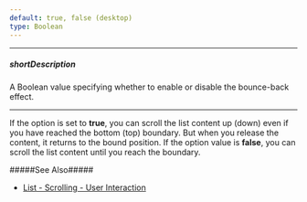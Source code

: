 ```yaml
---
default: true, false (desktop)
type: Boolean
---
```

---
##### shortDescription
A Boolean value specifying whether to enable or disable the bounce-back effect.

---
If the option is set to **true**, you can scroll the list content up (down) even if you have reached the bottom (top) boundary. But when you release the content, it returns to the bound position. If the option value is **false**, you can scroll the list content until you reach the boundary.

#####See Also#####
- [List - Scrolling - User Interaction](/concepts/05%20Widgets/List/20%20Scrolling/01%20User%20Interaction.md '/Documentation/Guide/Widgets/List/Scrolling/#User_Interaction')